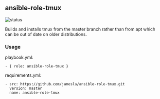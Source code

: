 ## ansible-role-tmux

![status](https://travis-ci.org/jamesla/ansible-role-tmux.svg?branch=master)

Builds and installs tmux from the master branch rather than from apt which can be out of date on older distributions.

### Usage

playbook.yml:
```
- { role: ansible-role-tmux }
```

requirements.yml:
```
- src: https://github.com/jamesla/ansible-role-tmux.git
  version: master
  name: ansible-role-tmux
```
